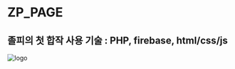 # ZP_PAGE
졸피의 첫 합작
사용 기술 : PHP, firebase, html/css/js
------------
![logo](C:\Users\purun\Downloads\spicy_logo.png)
